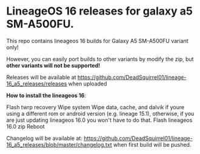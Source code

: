 # LineageOS 16 releases for galaxy a5 SM-A500FU.

This repo contains lineageos 16 builds for Galaxy A5 SM-A500FU variant only!

However, you can easily port builds to other variants by modify the zip, but <b>other variants will not be supported!</b>

Releases will be available at https://github.com/DeadSquirrel01/lineage-16_a5_releases/releases when uploaded


<b>How to install the lineageos 16</b>:

Flash twrp recovery
Wipe system
Wipe data, cache, and dalvik if youre using a different rom or android version (e.g. lineage 15.1), otherwise, if you are just updating lineageos 16.0 you won't have to do that.
Flash lineageos 16.0 zip
Reboot

Changelog will be available at: https://github.com/DeadSquirrel01/lineage-16_a5_releases/blob/master/changelog.txt when first build will be pushed.
